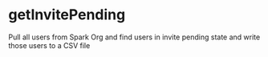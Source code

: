 # getInvitePending
Pull all users from Spark Org and find users in invite pending state and write those users to a CSV file
